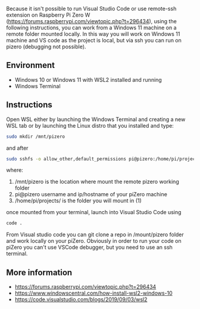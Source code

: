 Because it isn't possible to run Visual Studio Code or use remote-ssh extension on Raspberry Pi Zero W (https://forums.raspberrypi.com/viewtopic.php?t=296434), using the following instructions, you can work from a Windows 11 machine on a remote folder mounted locally. In this way you will work on Windows 11 machine and VS code as the project is local, but via ssh you can run on pizero (debugging not possible).

## Environment
* Windows 10 or Windows 11 with WSL2 installed and running
* Windows Terminal

## Instructions
Open WSL either by launching the Windows Terminal and creating a new WSL tab or by launching the Linux distro that you installed and type:


```bash
sudo mkdir /mnt/pizero
```

and after 

```bash
sudo sshfs -o allow_other,default_permissions pi@pizero:/home/pi/projects/ /mnt/pizero
```

where:
1. /mnt/pizero is the location where mount the remote pizero working folder
2. pi@pizero username and ip/hostname of your piZero machine
3.  /home/pi/projects/ is the folder you will mount in (1)

once mounted from your terminal, launch into Visual Studio Code using

```bash
code .
```

From Visual studio code you can git clone a repo in /mount/pizero folder and work locally on your piZero. Obviously in order to run your code on piZero you can't use VSCode debugger, but you need to use an ssh terminal.


## More information
* https://forums.raspberrypi.com/viewtopic.php?t=296434
* https://www.windowscentral.com/how-install-wsl2-windows-10 
* https://code.visualstudio.com/blogs/2019/09/03/wsl2

